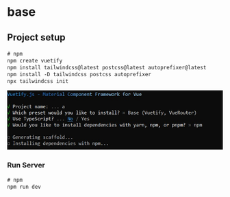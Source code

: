 # base

## Project setup

```
# npm
npm create vuetify
npm install tailwindcss@latest postcss@latest autoprefixer@latest
npm install -D tailwindcss postcss autoprefixer
npx tailwindcss init
```
![](readme.jpeg)


### Run Server

```
# npm
npm run dev
```
